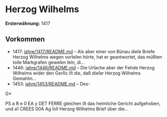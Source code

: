 # Herzog Wilhelms

**Ersterwähnung:** 1417

## Vorkommen
- 1417: [jahre/1417/README.md](../jahre/1417/README.md) – Als aber einer von Bünau dieſe Briefe
Herzog Wilhelms wegen vorleſen hörte, hat er geantwortet,
das müßten tolle Markgrafen geweſen ſein, di...
- 1446: [jahre/1446/README.md](../jahre/1446/README.md) – Die Urſache aber der Fehde Herzog Wilhelms wider
den Gerſic iſt die, daß dieſer Herzog Wilhelms Gemahlin...
- 1453: [jahre/1453/README.md](../jahre/1453/README.md) – Des-

G*


PS a R e 0 EA y DET FERRE
gleichen iſt das heimliche Gericht aufgehoben, und a1
CREES 00A Ag ſoll Herzog Wilhelms Brief über die...
